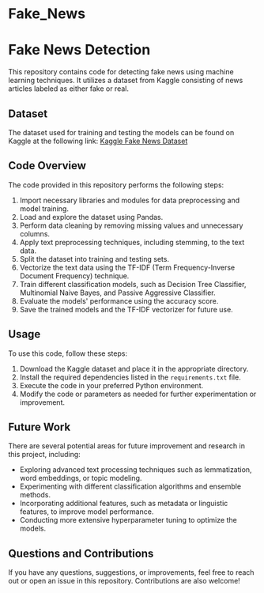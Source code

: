# Fake_News

# Fake News Detection

This repository contains code for detecting fake news using machine learning techniques. It utilizes a dataset from Kaggle consisting of news articles labeled as either fake or real.

## Dataset

The dataset used for training and testing the models can be found on Kaggle at the following link: [Kaggle Fake News Dataset](https://www.kaggle.com/competitions/fake-news/data)

## Code Overview

The code provided in this repository performs the following steps:

1. Import necessary libraries and modules for data preprocessing and model training.
2. Load and explore the dataset using Pandas.
3. Perform data cleaning by removing missing values and unnecessary columns.
4. Apply text preprocessing techniques, including stemming, to the text data.
5. Split the dataset into training and testing sets.
6. Vectorize the text data using the TF-IDF (Term Frequency-Inverse Document Frequency) technique.
7. Train different classification models, such as Decision Tree Classifier, Multinomial Naive Bayes, and Passive Aggressive Classifier.
8. Evaluate the models' performance using the accuracy score.
9. Save the trained models and the TF-IDF vectorizer for future use.

## Usage

To use this code, follow these steps:

1. Download the Kaggle dataset and place it in the appropriate directory.
2. Install the required dependencies listed in the `requirements.txt` file.
3. Execute the code in your preferred Python environment.
4. Modify the code or parameters as needed for further experimentation or improvement.

## Future Work

There are several potential areas for future improvement and research in this project, including:

- Exploring advanced text processing techniques such as lemmatization, word embeddings, or topic modeling.
- Experimenting with different classification algorithms and ensemble methods.
- Incorporating additional features, such as metadata or linguistic features, to improve model performance.
- Conducting more extensive hyperparameter tuning to optimize the models.

## Questions and Contributions

If you have any questions, suggestions, or improvements, feel free to reach out or open an issue in this repository. Contributions are also welcome!



